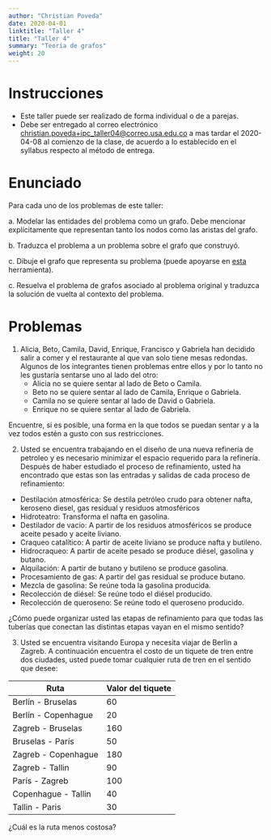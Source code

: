 ```yaml
---
author: "Christian Poveda"
date: 2020-04-01
linktitle: "Taller 4"
title: "Taller 4"
summary: "Teoría de grafos"
weight: 20
---
```


# Instrucciones
- Este taller puede ser realizado de forma individual o de a parejas.
- Debe ser entregado al correo electrónico
  [christian.poveda+ipc_taller04@correo.usa.edu.co](mailto:christian.poveda+ipc_taller02@correo.usa.edu.co)
  a mas tardar el 2020-04-08 al comienzo de la clase, de acuerdo a lo
  establecido en el syllabus respecto al método de entrega.

# Enunciado

Para cada uno de los problemas de este taller:

a. Modelar las entidades del problema como un grafo. Debe mencionar
explícitamente que representan tanto los nodos como las aristas del grafo.

b. Traduzca el problema a un problema sobre el grafo que construyó.

c. Dibuje el grafo que representa su problema (puede apoyarse en [esta](https://csacademy.com/app/graph_editor/) herramienta).

c. Resuelva el problema de grafos asociado al problema original y traduzca la
solución de vuelta al contexto del problema.

# Problemas

1. Alicia, Beto, Camila, David, Enrique, Francisco y Gabriela han decidido
salir a comer y el restaurante al que van solo tiene mesas redondas. Algunos de
los integrantes tienen problemas entre ellos y por lo tanto no les gustaría
sentarse uno al lado del otro:
    - Alicia no se quiere sentar al lado de Beto o Camila.
    - Beto no se quiere sentar al lado de Camila, Enrique o Gabriela.
    - Camila no se quiere sentar al lado de David o Gabriela.
    - Enrique no se quiere sentar al lado de Gabriela.


Encuentre, si es posible, una forma en la que todos se puedan sentar y a la vez
todos estén a gusto con sus restricciones.

2. Usted se encuentra trabajando en el diseño de una nueva refinería de
   petroleo y es necesario minimizar el espacio requerido para la refinería.
   Después de haber estudiado el proceso de refinamiento, usted ha encontrado
   que estas son las entradas y salidas de cada proceso de refinamiento:

- Destilación atmosférica: Se destila petróleo crudo para obtener nafta,
  keroseno diesel, gas residual y residuos atmosféricos
- Hidroteatro: Transforma el nafta en gasolina.
- Destilador de vacío: A partir de los residuos atmosféricos se produce aceite
  pesado y aceite liviano.
- Craqueo catalítico: A partir de aceite liviano se produce nafta y butileno.
- Hidrocraqueo: A partir de aceite pesado se produce diésel, gasolina y butano.
- Alquilación: A partir de butano y butileno se produce gasolina.
- Procesamiento de gas: A partir del gas residual se produce butano.
- Mezcla de gasolina: Se reúne toda la gasolina producida.
- Recolección de diésel: Se reúne todo el diésel producido.
- Recolección de queroseno: Se reúne todo el queroseno producido.

¿Cómo puede organizar usted las etapas de refinamiento para que todas las
tuberías que conectan las distintas etapas vayan en el mismo sentido?

3. Usted se encuentra visitando Europa y necesita viajar de Berlin a Zagreb. A continuación encuentra el costo de un tiquete de tren entre dos ciudades, usted puede tomar cualquier ruta de tren en el sentido que desee:

| Ruta                | Valor del tiquete |
|---------------------|-------------------|
| Berlín - Bruselas   | 60                |
| Berlín - Copenhague | 20                |
| Zagreb - Bruselas   | 160               |
| Bruselas - París    | 50                |
| Zagreb - Copenhague | 180               |
| Zagreb - Tallin     | 90                |
| París - Zagreb      | 100               |
| Copenhague - Tallin | 40                |
| Tallin - Paris      | 30                |

¿Cuál es la ruta menos costosa?

